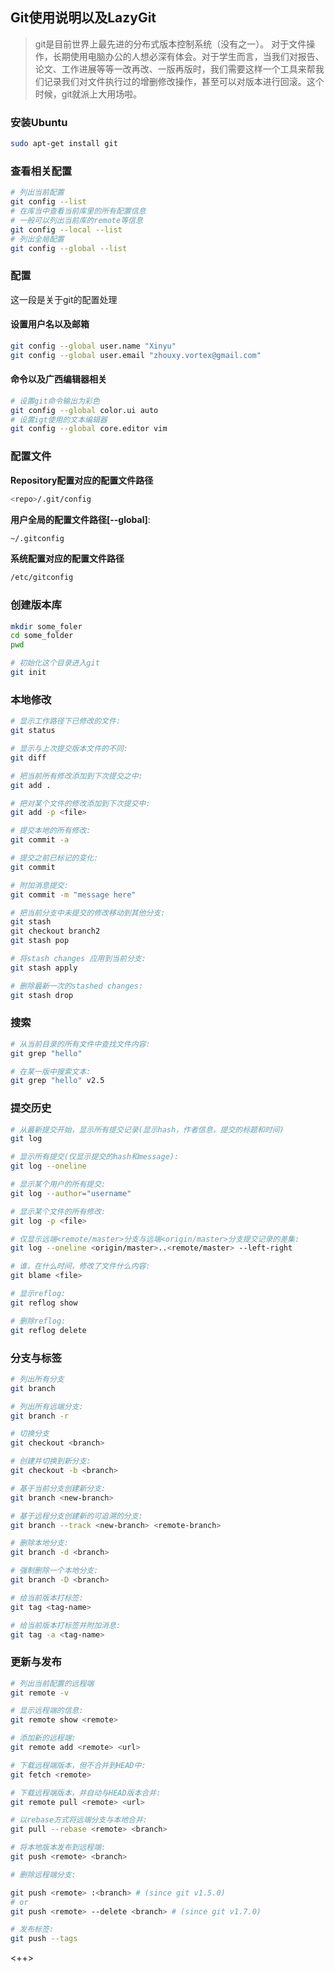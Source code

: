 ## Git使用说明以及LazyGit
> git是目前世界上最先进的分布式版本控制系统（没有之一）。
> 对于文件操作，长期使用电脑办公的人想必深有体会。对于学生而言，当我们对报告、论文、工作进展等等一改再改、一版再版时，我们需要这样一个工具来帮我们记录我们对文件执行过的增删修改操作，甚至可以对版本进行回滚。这个时候，git就派上大用场啦。


###  安装Ubuntu
```bash
sudo apt-get install git
```

### 查看相关配置

```bash
# 列出当前配置
git config --list
# 在库当中查看当前库里的所有配置信息
# 一般可以列出当前库的remote等信息
git config --local --list
# 列出全局配置
git config --global --list
```

### 配置
这一段是关于git的配置处理

#### 设置用户名以及邮箱
```bash
git config --global user.name "Xinyu"
git config --global user.email "zhouxy.vortex@gmail.com"
```

#### 命令以及广西编辑器相关
```bash
# 设置git命令输出为彩色
git config --global color.ui auto
# 设置igt使用的文本编辑器
git config --global core.editor vim
```

### 配置文件
**Repository配置对应的配置文件路径** 
```bash
<repo>/.git/config
```

**用户全局的配置文件路径[--global]**:
```bash
~/.gitconfig
```

**系统配置对应的配置文件路径** 
```bash
/etc/gitconfig
```

### 创建版本库
```bash
mkdir some_foler
cd some_folder
pwd

# 初始化这个目录进入git
git init
```

### 本地修改
```bash
# 显示工作路径下已修改的文件:
git status

# 显示与上次提交版本文件的不同:
git diff

# 把当前所有修改添加到下次提交之中:
git add .

# 把对某个文件的修改添加到下次提交中:
git add -p <file>

# 提交本地的所有修改:
git commit -a

# 提交之前已标记的变化:
git commit

# 附加消息提交:
git commit -m "message here"

# 把当前分支中未提交的修改移动到其他分支:
git stash
git checkout branch2
git stash pop

# 将stash changes 应用到当前分支:
git stash apply

# 删除最新一次的stashed changes:
git stash drop

```

### 搜索
```bash
# 从当前目录的所有文件中查找文件内容:
git grep "hello"

# 在某一版中搜索文本:
git grep "hello" v2.5
```

### 提交历史
```bash
# 从最新提交开始，显示所有提交记录(显示hash，作者信息，提交的标题和时间)
git log

# 显示所有提交(仅显示提交的hash和message):
git log --oneline

# 显示某个用户的所有提交:
git log --author="username"

# 显示某个文件的所有修改:
git log -p <file>

# 仅显示远端<remote/master>分支与远端<origin/master>分支提交记录的差集:
git log --oneline <origin/master>..<remote/master> --left-right

# 谁，在什么时间，修改了文件什么内容:
git blame <file>

# 显示reflog:
git reflog show

# 删除reflog:
git reflog delete
```

### 分支与标签
```bash
# 列出所有分支
git branch

# 列出所有远端分支:
git branch -r

# 切换分支
git checkout <branch>

# 创建并切换到新分支:
git checkout -b <branch>

# 基于当前分支创建新分支:
git branch <new-branch>

# 基于远程分支创建新的可追溯的分支:
git branch --track <new-branch> <remote-branch>

# 删除本地分支:
git branch -d <branch>

# 强制删除一个本地分支:
git branch -D <branch>

# 给当前版本打标签:
git tag <tag-name>

# 给当前版本打标签并附加消息:
git tag -a <tag-name>

```

### 更新与发布
```bash
# 列出当前配置的远程端
git remote -v

# 显示远程端的信息:
git remote show <remote>

# 添加新的远程端:
git remote add <remote> <url>

# 下载远程端版本，但不合并到HEAD中:
git fetch <remote>

# 下载远程端版本，并自动与HEAD版本合并:
git remote pull <remote> <url>

# 以rebase方式将远端分支与本地合并:
git pull --rebase <remote> <branch>

# 将本地版本发布到远程端:
git push <remote> <branch>

# 删除远程端分支:

git push <remote> :<branch> # (since git v1.5.0)
# or
git push <remote> --delete <branch> # (since git v1.7.0)

# 发布标签:
git push --tags

```



<++>

